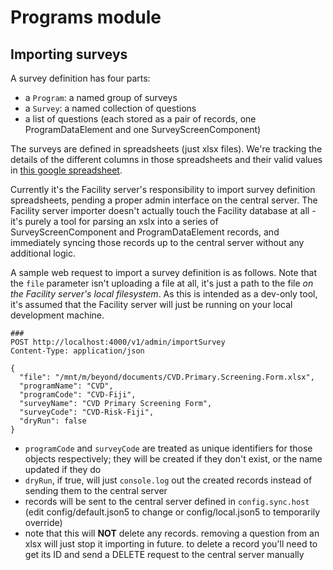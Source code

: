 # Programs module

## Importing surveys

A survey definition has four parts:
- a `Program`: a named group of surveys
- a `Survey`: a named collection of questions
- a list of questions (each stored as a pair of records, one ProgramDataElement 
and one SurveyScreenComponent)

The surveys are defined in spreadsheets (just xlsx files). We're tracking the
details of the different columns in those spreadsheets and their valid values
in [this google spreadsheet](https://docs.google.com/spreadsheets/d/1qwfw1AOED7WiElOCJwt_VHo_JaDhr6ZIiJMqjRCXajQ/edit#gid=1797422705).

Currently it's the Facility server's responsibility to import survey definition 
spreadsheets, pending a proper admin interface on the central server. The Facility server
importer doesn't actually touch the Facility database at all - it's purely a tool for
parsing an xslx into a series of SurveyScreenComponent and ProgramDataElement records,
and immediately syncing those records up to the central server without any additional
logic.

A sample web request to import a survey definition is as follows. Note that the
`file` parameter isn't uploading a file at all, it's just a path to the file 
_on the Facility server's local filesystem_. As this is intended as a dev-only tool,
it's assumed that the Facility server will just be running on your local development
machine.

```
###
POST http://localhost:4000/v1/admin/importSurvey
Content-Type: application/json

{
  "file": "/mnt/m/beyond/documents/CVD.Primary.Screening.Form.xlsx",
  "programName": "CVD",
  "programCode": "CVD-Fiji",
  "surveyName": "CVD Primary Screening Form",
  "surveyCode": "CVD-Risk-Fiji",
  "dryRun": false
}
```

- `programCode` and `surveyCode` are treated as unique identifiers for those
objects respectively; they will be created if they don't exist, or the name updated
if they do
- `dryRun`, if true, will just `console.log` out the created records instead of
sending them to the central server
- records will be sent to the central server defined in `config.sync.host` (edit
config/default.json5 to change or config/local.json5 to temporarily override)
- note that this will **NOT** delete any records. removing a question from an
xlsx will just stop it importing in future. to delete a record you'll need to 
get its ID and send a DELETE request to the central server manually
